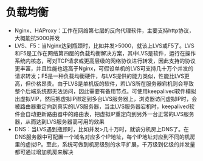 # 负载均衡
  * Nginx、HAProxy：工作在网络第七层的反向代理软件，主要支持http协议，大概能抗5000并发
  * LVS、F5：当Nginx达到瓶颈时，比如并发>5000，就该上LVS或F5了。LVS和F5是工作在网络第四层的负载均衡解决方案，其中LVS是软件，运行在操作系统内核态，可对TCP请求或更高层级的网络协议进行转发，因此支持的协议更丰富，并且性能也远高于Nginx，可假设单机的LVS可支持几十万个并发的请求转发；F5是一种负载均衡硬件，与LVS提供的能力类似，性能比LVS更高，但价格昂贵。由于LVS是单机版的软件，若LVS所在服务器宕机则会导致整个后端系统都无法访问，因此需要有备用节点。可使用keepalived软件模拟出虚拟VIP，然后把虚拟IP绑定到多台LVS服务器上，浏览器访问虚拟IP时，会被路由器重定向到真实的LVS服务器，当主LVS服务器宕机时，keepalived软件会自动更新路由器中的路由表，把虚拟IP重定向到另外一台正常的LVS服务器，从而达到LVS服务器高可用的效果
  * DNS：当LVS遇到瓶颈时，比如并发>几十万时，就该分机房上DNS了。在DNS服务器中可配置一个域名对应多个IP地址，每个IP地址对应到不同的机房里的虚拟IP。至此，系统可做到机房级别的水平扩展，千万级到亿级的并发量都可通过增加机房来解决
